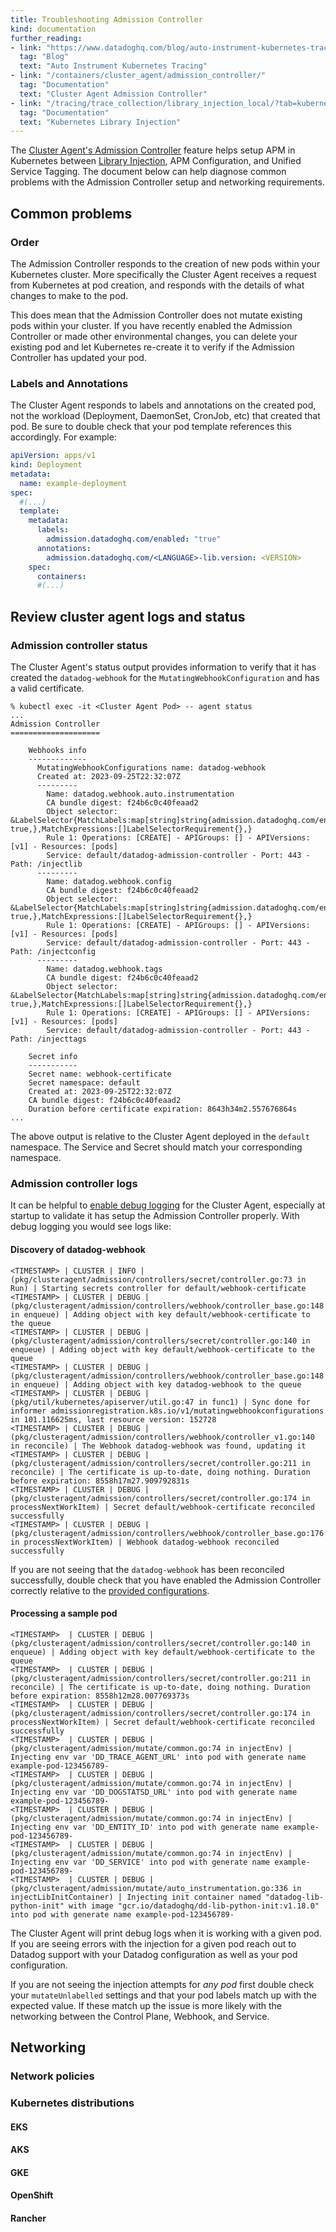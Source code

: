 ```yaml
---
title: Troubleshooting Admission Controller
kind: documentation
further_reading:
- link: "https://www.datadoghq.com/blog/auto-instrument-kubernetes-tracing-with-datadog/"
  tag: "Blog"
  text: "Auto Instrument Kubernetes Tracing"
- link: "/containers/cluster_agent/admission_controller/"
  tag: "Documentation"
  text: "Cluster Agent Admission Controller"
- link: "/tracing/trace_collection/library_injection_local/?tab=kubernetes"
  tag: "Documentation"
  text: "Kubernetes Library Injection"
---
```


The [Cluster Agent's Admission Controller][1] feature helps setup APM in Kubernetes between [Library Injection][2], APM Configuration, and Unified Service Tagging. The document below can help diagnose common problems with the Admission Controller setup and networking requirements. 

## Common problems

### Order
The Admission Controller responds to the creation of new pods within your Kubernetes cluster. More specifically the Cluster Agent receives a request from Kubernetes at pod creation, and responds with the details of what changes to make to the pod. 

This does mean that the Admission Controller does not mutate existing pods within your cluster. If you have recently enabled the Admission Controller or made other environmental changes, you can delete your existing pod and let Kubernetes re-create it to verify if the Admission Controller has updated your pod. 

### Labels and Annotations
The Cluster Agent responds to labels and annotations on the created pod, not the workload (Deployment, DaemonSet, CronJob, etc) that created that pod. Be sure to double check that your pod template references this accordingly. For example:

```yaml
apiVersion: apps/v1
kind: Deployment
metadata:
  name: example-deployment
spec:
  #(...)  
  template:
    metadata:
      labels:
        admission.datadoghq.com/enabled: "true"
      annotations:
        admission.datadoghq.com/<LANGUAGE>-lib.version: <VERSION>
    spec:
      containers:
      #(...)
```

## Review cluster agent logs and status

### Admission controller status
The Cluster Agent's status output provides information to verify that it has created the `datadog-webhook` for the `MutatingWebhookConfiguration` and has a valid certificate.

```
% kubectl exec -it <Cluster Agent Pod> -- agent status
...
Admission Controller
====================
  
    Webhooks info
    -------------
      MutatingWebhookConfigurations name: datadog-webhook
      Created at: 2023-09-25T22:32:07Z
      ---------
        Name: datadog.webhook.auto.instrumentation
        CA bundle digest: f24b6c0c40feaad2
        Object selector: &LabelSelector{MatchLabels:map[string]string{admission.datadoghq.com/enabled: true,},MatchExpressions:[]LabelSelectorRequirement{},}
        Rule 1: Operations: [CREATE] - APIGroups: [] - APIVersions: [v1] - Resources: [pods]
        Service: default/datadog-admission-controller - Port: 443 - Path: /injectlib
      ---------
        Name: datadog.webhook.config
        CA bundle digest: f24b6c0c40feaad2
        Object selector: &LabelSelector{MatchLabels:map[string]string{admission.datadoghq.com/enabled: true,},MatchExpressions:[]LabelSelectorRequirement{},}
        Rule 1: Operations: [CREATE] - APIGroups: [] - APIVersions: [v1] - Resources: [pods]
        Service: default/datadog-admission-controller - Port: 443 - Path: /injectconfig
      ---------
        Name: datadog.webhook.tags
        CA bundle digest: f24b6c0c40feaad2
        Object selector: &LabelSelector{MatchLabels:map[string]string{admission.datadoghq.com/enabled: true,},MatchExpressions:[]LabelSelectorRequirement{},}
        Rule 1: Operations: [CREATE] - APIGroups: [] - APIVersions: [v1] - Resources: [pods]
        Service: default/datadog-admission-controller - Port: 443 - Path: /injecttags
  
    Secret info
    -----------
    Secret name: webhook-certificate
    Secret namespace: default
    Created at: 2023-09-25T22:32:07Z
    CA bundle digest: f24b6c0c40feaad2
    Duration before certificate expiration: 8643h34m2.557676864s
...
```

The above output is relative to the Cluster Agent deployed in the `default` namespace. The Service and Secret should match your corresponding namespace.

### Admission controller logs

It can be helpful to [enable debug logging][3] for the Cluster Agent, especially at startup to validate it has setup the Admission Controller properly. With debug logging you would see logs like:

#### Discovery of datadog-webhook
```
<TIMESTAMP> | CLUSTER | INFO | (pkg/clusteragent/admission/controllers/secret/controller.go:73 in Run) | Starting secrets controller for default/webhook-certificate
<TIMESTAMP> | CLUSTER | DEBUG | (pkg/clusteragent/admission/controllers/webhook/controller_base.go:148 in enqueue) | Adding object with key default/webhook-certificate to the queue
<TIMESTAMP> | CLUSTER | DEBUG | (pkg/clusteragent/admission/controllers/secret/controller.go:140 in enqueue) | Adding object with key default/webhook-certificate to the queue
<TIMESTAMP> | CLUSTER | DEBUG | (pkg/clusteragent/admission/controllers/webhook/controller_base.go:148 in enqueue) | Adding object with key datadog-webhook to the queue
<TIMESTAMP> | CLUSTER | DEBUG | (pkg/util/kubernetes/apiserver/util.go:47 in func1) | Sync done for informer admissionregistration.k8s.io/v1/mutatingwebhookconfigurations in 101.116625ms, last resource version: 152728
<TIMESTAMP> | CLUSTER | DEBUG | (pkg/clusteragent/admission/controllers/webhook/controller_v1.go:140 in reconcile) | The Webhook datadog-webhook was found, updating it
<TIMESTAMP> | CLUSTER | DEBUG | (pkg/clusteragent/admission/controllers/secret/controller.go:211 in reconcile) | The certificate is up-to-date, doing nothing. Duration before expiration: 8558h17m27.909792831s
<TIMESTAMP> | CLUSTER | DEBUG | (pkg/clusteragent/admission/controllers/secret/controller.go:174 in processNextWorkItem) | Secret default/webhook-certificate reconciled successfully
<TIMESTAMP> | CLUSTER | DEBUG | (pkg/clusteragent/admission/controllers/webhook/controller_base.go:176 in processNextWorkItem) | Webhook datadog-webhook reconciled successfully
```

If you are not seeing that the `datadog-webhook` has been reconciled successfully, double check that you have enabled the Admission Controller correctly relative to the [provided configurations][1]. 

#### Processing a sample pod

```
<TIMESTAMP>  | CLUSTER | DEBUG | (pkg/clusteragent/admission/controllers/secret/controller.go:140 in enqueue) | Adding object with key default/webhook-certificate to the queue
<TIMESTAMP>  | CLUSTER | DEBUG | (pkg/clusteragent/admission/controllers/secret/controller.go:211 in reconcile) | The certificate is up-to-date, doing nothing. Duration before expiration: 8558h12m28.007769373s
<TIMESTAMP>  | CLUSTER | DEBUG | (pkg/clusteragent/admission/controllers/secret/controller.go:174 in processNextWorkItem) | Secret default/webhook-certificate reconciled successfully
<TIMESTAMP>  | CLUSTER | DEBUG | (pkg/clusteragent/admission/mutate/common.go:74 in injectEnv) | Injecting env var 'DD_TRACE_AGENT_URL' into pod with generate name example-pod-123456789-
<TIMESTAMP>  | CLUSTER | DEBUG | (pkg/clusteragent/admission/mutate/common.go:74 in injectEnv) | Injecting env var 'DD_DOGSTATSD_URL' into pod with generate name example-pod-123456789-
<TIMESTAMP>  | CLUSTER | DEBUG | (pkg/clusteragent/admission/mutate/common.go:74 in injectEnv) | Injecting env var 'DD_ENTITY_ID' into pod with generate name example-pod-123456789-
<TIMESTAMP>  | CLUSTER | DEBUG | (pkg/clusteragent/admission/mutate/common.go:74 in injectEnv) | Injecting env var 'DD_SERVICE' into pod with generate name example-pod-123456789-
<TIMESTAMP>  | CLUSTER | DEBUG | (pkg/clusteragent/admission/mutate/auto_instrumentation.go:336 in injectLibInitContainer) | Injecting init container named "datadog-lib-python-init" with image "gcr.io/datadoghq/dd-lib-python-init:v1.18.0" into pod with generate name example-pod-123456789-
```

The Cluster Agent will print debug logs when it is working with a given pod. If you are seeing errors with the injection for a given pod reach out to Datadog support with your Datadog configuration as well as your pod configuration. 

If you are not seeing the injection attempts for *any pod* first double check your `mutateUnlabelled` settings and that your pod labels match up with the expected value. If these match up the issue is more likely with the networking between the Control Plane, Webhook, and Service.

## Networking

### Network policies

### Kubernetes distributions

#### EKS

#### AKS

#### GKE

#### OpenShift

#### Rancher

[1]: /containers/cluster_agent/admission_controller
[2]: /tracing/trace_collection/library_injection_local/?tab=kubernetes
[3]: /agent/troubleshooting/debug_mode/